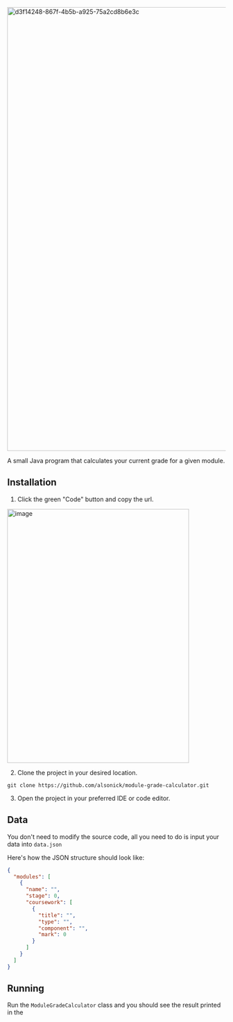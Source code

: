 <img width="636" height="1024" alt="d3f14248-867f-4b5b-a925-75a2cd8b6e3c" src="https://github.com/user-attachments/assets/e488541c-ab13-4134-bd10-4b913bc44b36" />



A small Java program that calculates your current grade for a given module.

## Installation

1. Click the green "Code" button and copy the url.

<img width="419" height="586" alt="image" src="https://github.com/user-attachments/assets/5baa1497-dcef-4fa2-87ba-0c706089890a" />

2. Clone the project in your desired location.

```
git clone https://github.com/alsonick/module-grade-calculator.git
```

3. Open the project in your preferred IDE or code editor.

## Data

You don't need to modify the source code, all you need to do is input your data into `data.json`

Here's how the JSON structure should look like:

```json
{
  "modules": [
    {
      "name": "",
      "stage": 0,
      "coursework": [
        {
          "title": "",
          "type": "",
          "component": "",
          "mark": 0
        }
      ]
    }
  ]
}
```

## Running

Run the `ModuleGradeCalculator` class and you should see the result printed in the 
